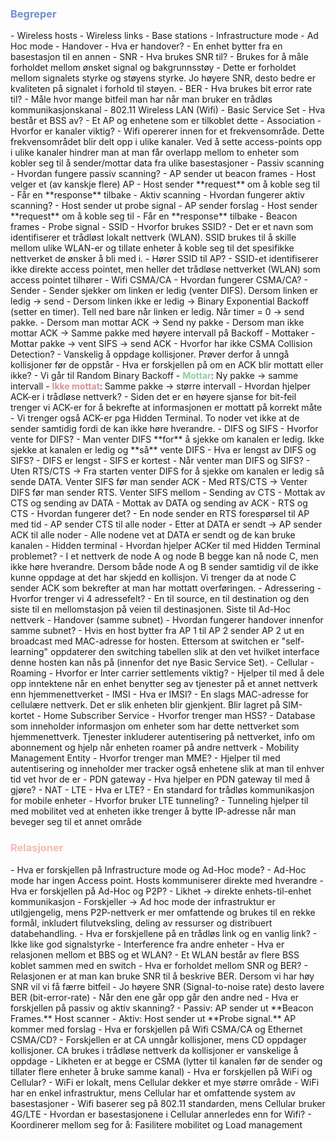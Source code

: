 <h3 style="color:#7190c9">Begreper</h3>
- Wireless hosts   
- Wireless links   
- Base stations   
- Infrastructure mode   
- Ad Hoc mode   
- Handover   
	- Hva er handover?
		- En enhet bytter fra en basestasjon til en annen
- SNR   
	- Hva brukes SNR til?
		- Brukes for å måle forholdet mellom ønsket signal og bakgrunnsstøy
		- Dette er forholdet mellom signalets styrke og støyens styrke. Jo høyere SNR, desto bedre er kvaliteten på signalet i forhold til støyen. 
- BER   
	- Hva brukes bit error rate til?
		- Måle hvor mange bitfeil man har når man bruker en trådløs kommunikasjonskanal
- 802.11 Wireless LAN (Wifi)   
- Basic Service Set   
	- Hva består et BSS av?
		- Et AP og enhetene som er tilkoblet dette
- Association     
	- Hvorfor er kanaler viktig?    
		- Wifi opererer innen for et frekvensområde. Dette frekvensområdet blir delt opp i ulike kanaler. Ved å sette access-points opp i ulike kanaler hindrer man at man får overlapp mellom to enheter som kobler seg til å sender/mottar data fra ulike basestasjoner
- Passiv scanning     
	- Hvordan fungere passiv scanning?   
		- AP sender ut beacon frames
		- Host velger et (av kanskje flere) AP
		- Host sender **request** om å koble seg til
		- Får en **response** tilbake
- Aktiv scanning    
	- Hvordan fungerer aktiv scanning?   
		- Host sender ut probe signal
		- AP sender forslag
		- Host sender **request** om å koble seg til
		- Får en **response** tilbake
- Beacon frames     
- Probe signal    
- SSID      
	- Hvorfor brukes SSID?   
		- Det er et navn som identifiserer et trådløst lokalt nettverk (WLAN). SSID brukes til å skille mellom ulike WLAN-er og tillate enheter å koble seg til det spesifikke nettverket de ønsker å bli med i.
	- Hører SSID til AP?   
		- SSID-et identifiserer ikke direkte access pointet, men heller det trådløse nettverket (WLAN) som access pointet tilhører
- Wifi CSMA/CA     
	- Hvordan fungerer CSMA/CA?
		- Sender
			- Sender sjekker om linken er ledig (venter DIFS). Dersom linken er ledig -> send
			- Dersom linken ikke er ledig -> Binary Exponential Backoff (setter en timer). Tell ned bare når linken er ledig. Når timer = 0 -> send pakke. 
			- Dersom man mottar ACK -> Send ny pakke
			- Dersom man ikke mottar ACK -> Samme pakke med høyere intervall på Backoff
		- Mottaker
			- Mottar pakke -> vent SIFS -> send ACK
	- Hvorfor har ikke CSMA Collision Detection? 
		- Vanskelig å oppdage kollisjoner. Prøver derfor å unngå kollisjoner før de oppstår
	- Hva er forskjellen på om en ACK blir mottatt eller ikke?
		- Vi går til Random Binary Backoff
		- <span style="color: #90CEA3;font-weight:bold;">Mottar</span>: Ny pakke -> samme intervall
		- <span style="color: #D5919C;font-weight:bold;">Ikke mottat</span>: Samme pakke -> større intervall
	- Hvordan hjelper ACK-er i trådløse nettverk?    
		- Siden det er en høyere sjanse for bit-feil trenger vi ACK-er for å bekrefte at informasjonen er mottatt på korrekt måte 
		- Vi trenger også ACK-er pga Hidden Terminal. To noder vet ikke at de sender samtidig fordi de kan ikke høre hverandre. 
- DIFS og SIFS     
	- Hvorfor vente for DIFS?   
		- Man venter DIFS **for** å sjekke om kanalen er ledig. Ikke sjekke at kanalen er ledig og **så** vente DIFS
	- Hva er lengst av DIFS og SIFS?   
		- DIFS er lengst
		- SIFS er kortest
	- Når venter man DIFS og SIFS?    
		- Uten RTS/CTS -> Fra starten venter DIFS for å sjekke om kanalen er ledig så sende DATA. Venter SIFS før man sender ACK
		- Med RTS/CTS -> Venter DIFS før man sender RTS. Venter SIFS mellom
			- Sending av CTS
			- Mottak av CTS og sending av DATA
			- Mottak av DATA og sending av ACK
- RTS og CTS   
	- Hvordan fungerer det?
		- En node sender en RTS forespørsel til AP med tid
		- AP sender CTS til alle noder
		- Etter at DATA er sendt -> AP sender ACK til alle noder
		- Alle nodene vet at DATA er sendt og de kan bruke kanalen
- Hidden terminal   
	- Hvordan hjelper ACKer til med Hidden Terminal problemet? 
		- I et nettverk de node A og node B begge kan nå node C, men ikke høre hverandre. Dersom både node A og B sender samtidig vil de ikke kunne oppdage at det har skjedd en kollisjon. Vi trenger da at node C sender ACK som bekrefter at man har mottatt overføringen. 
- Adressering   
	- Hvorfor trenger vi 4 adressefelt?     
		- En til source, en til destination og den siste til en mellomstasjon på veien til destinasjonen. Siste til Ad-Hoc nettverk
- Handover (samme subnet)    
	- Hvordan fungerer handover innenfor samme subnet?
		- Hvis en host bytter fra AP 1 til AP 2 sender AP 2 ut en broadcast med MAC-adresse for hosten. Ettersom at switchen er "self-learning" oppdaterer den switching tabellen slik at den vet hvilket interface denne hosten kan nås på (innenfor det nye Basic Service Set). 
- Cellular    
- Roaming    
	- Hvorfor er Inter carrier settlements viktig?    
		- Hjelper til med å dele opp inntektene når en enhet benytter seg av tjenester på et annet nettverk enn hjemmenettverket
- IMSI   
	- Hva er IMSI?   
		- En slags MAC-adresse for cellulære nettverk. Det er slik enheten blir gjenkjent. Blir lagret på SIM-kortet
- Home Subscriber Service    
	- Hvorfor trenger man HSS?     
		- Database som inneholder informasjon om enheter som har dette nettverket som hjemmenettverk. Tjenester inkluderer autentisering på nettverket, info om abonnement og hjelp når enheten roamer på andre nettverk
- Mobility Management Entity     
	- Hvorfor trenger man MME?     
		- Hjelper til med autentisering og inneholder mer tracker også enhetene slik at man til enhver tid vet hvor de er
- PDN gateway   
	- Hva hjelper en PDN gateway til med å gjøre?   
		- NAT 
- LTE   
	- Hva er LTE?    
		- En standard for trådløs kommunikasjon for mobile enheter
	- Hvorfor bruker LTE tunneling?    
		- Tunneling hjelper til med mobilitet ved at enheten ikke trenger å bytte IP-adresse når man beveger seg til et annet område


<h3 style="color:#F4B9B2">Relasjoner</h3>
- Hva er forskjellen på Infrastructure mode og Ad-Hoc mode?   
	- Ad-Hoc mode har ingen Access point. Hosts kommuniserer direkte med hverandre
- Hva er forskjellen på Ad-Hoc og P2P?    
	- Likhet -> direkte enhets-til-enhet kommunikasjon
	- Forskjeller -> Ad hoc mode der infrastruktur er utilgjengelig, mens P2P-nettverk er mer omfattende og brukes til en rekke formål, inkludert filutveksling, deling av ressurser og distribuert databehandling.
- Hva er forskjellene på en trådløs link og en vanlig link?   
	- Ikke like god signalstyrke
	- Interference fra andre enheter
- Hva er relasjonen mellom et BBS og et WLAN?    
	- Et WLAN består av flere BSS koblet sammen med en switch
- Hva er forholdet mellom SNR og BER?      
	- Relasjonen er at man kan bruke SNR til å beskrive BER. Dersom vi har høy SNR vil vi få færre bitfeil
	- Jo høyere SNR (Signal-to-noise rate) desto lavere BER (bit-error-rate)
	- Når den ene går opp går den andre ned
- Hva er forskjellen på passiv og aktiv skanning?    
	- Passiv: AP sender ut **Beacon Frames.** Host scanner
	- Aktiv: Host sender ut **Probe signal.** AP kommer med forslag
- Hva er forskjellen på Wifi CSMA/CA og Ethernet CSMA/CD?     
	- Forskjellen er at CA unngår kollisjoner, mens CD oppdager kollisjoner. CA brukes i trådløse nettverk da kollisjoner er vanskelige å oppdage
	- Likheten er at begge er CSMA (lytter til kanalen før de sender og tillater flere enheter å bruke samme kanal) 
- Hva er forskjellen på WiFi og Cellular?    
	- WiFi er lokalt, mens Cellular dekker et mye større område
	- WiFi har en enkel infrastruktur, mens Cellular har et omfattende system av basestasjoner
	- Wifi baserer seg på 802.11 standarden, mens Cellular bruker 4G/LTE 
- Hvordan er basestasjonene i Cellular annerledes enn for Wifi?     
	- Koordinerer mellom seg for å: Fasilitere mobilitet og Load management

